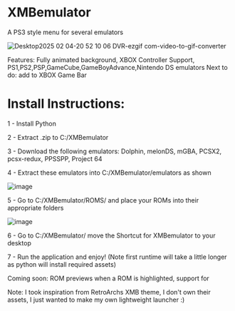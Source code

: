 
# XMBemulator
A PS3 style menu for several emulators

![Desktop2025 02 04-20 52 10 06 DVR-ezgif com-video-to-gif-converter](https://github.com/user-attachments/assets/65c66448-2003-41c6-9c3a-829842849294)

Features: Fully animated background, XBOX Controller Support, PS1,PS2,PSP,GameCube,GameBoyAdvance,Nintendo DS emulators
Next to do: add to XBOX Game Bar

# Install Instructions:

1 - Install Python

2 - Extract .zip to C:/XMBemulator

3 - Download the following emulators: Dolphin, melonDS, mGBA, PCSX2, pcsx-redux, PPSSPP, Project 64

4 - Extract these emulators into C:/XMBemulator/emulators as shown

![image](https://github.com/user-attachments/assets/6b58d6aa-dd37-49c7-b7d1-3c191df15061)

5 - Go to C:/XMBemulator/ROMS/ and place your ROMs into their appropriate folders

![image](https://github.com/user-attachments/assets/6f26f60a-6f17-496b-b634-5514e66b79f3)

6 - Go to C:/XMBemulator/ move the Shortcut for XMBemulator to your desktop

7 - Run the application and enjoy! (Note first runtime will take a little longer as python will install required assets)

Coming soon: ROM previews when a ROM is highlighted, support for

Note: I took inspiration from RetroArchs XMB theme, I don't own their assets, I just wanted to make my own lightweight launcher :)
